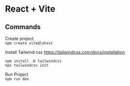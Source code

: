 # React + Vite

## Commands

Create project  
`npm create vite@latest`

Install Tailwind css
https://tailwindcss.com/docs/installation

```
npm install -D tailwindcss
npx tailwindcss init
```

Run Project  
`npm run dev`
